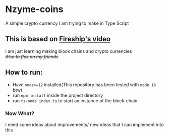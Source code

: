 # Nzyme-coins
 A simple crypto currency I am trying to make in Type Script
 
## This is based on [Fireship's video](https://www.youtube.com/watch?v=qF7dkrce-mQ)

I am just learning making block chains and crypto currencies</br>
~~_Also to flex on my friends_~~


## How to run:

- Have `node>=12` installed(This repository has been tested with `node 16` btw)
- run `npm install` inside the project directory
- run `ts-node index.ts` to start an instance of the block-chain

### Now What?

I need some ideas about improvements/ new ideas that I can implement into this
